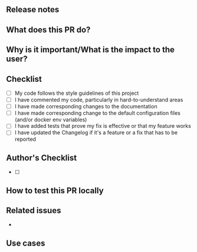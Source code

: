 <!-- Type of change
Please label this PR with the release version and one of the following labels, depending on the scope of your change:
- bug
- enhancement
- breaking change
- doc
-->

## Release notes
<!-- Add content to appear in  [Release Notes](https://www.elastic.co/guide/en/logstash/current/releasenotes.html), or add [rn:skip] to leave this PR out of release notes -->


## What does this PR do?

<!-- Mandatory
Explain here the changes you made on the PR. Please explain the WHAT: patterns used, algorithms implemented, design architecture, message processing, etc.

Example:
  Expose 'bla bla' in the docker environment variables and update logstash.yml to surface this config option.
  
  This commit exposes the 'bla bla' variable in the docker by adding it in env2yaml.go, which translates from
  being an environment variable to a proper yaml config.
  
  Additionally, this PR exposes this setting for bla bla to the moquette.conf file.
-->

## Why is it important/What is the impact to the user?

<!-- Mandatory
Explain here the WHY or the IMPACT to the user, or the rationale/motivation for the changes.

Example:
  This PR fixes an issue that was preventing the docker image from using the proxy setting when sending bla bla information.
  and/or
  This PR now allows the user to define the bla bla setting in the docker container.
-->

## Checklist

<!-- Mandatory
Add a checklist of things that are required to be reviewed in order to have the PR approved

List here all the items you have verified BEFORE sending this PR. Please DO NOT remove any item, striking through those that do not apply. (Just in case, strikethrough uses two tildes. ~~Scratch this.~~)
-->

- [ ] My code follows the style guidelines of this project
- [ ] I have commented my code, particularly in hard-to-understand areas
- [ ] I have made corresponding changes to the documentation
- [ ] I have made corresponding change to the default configuration files (and/or docker env variables)
- [ ] I have added tests that prove my fix is effective or that my feature works
- [ ] I have updated the Changelog if it's a feature or a fix that has to be reported

## Author's Checklist

<!-- Recommended
Add a checklist of things that are required to be reviewed in order to have the PR approved
-->
- [ ]

## How to test this PR locally

<!-- Recommended
Explain here how this PR will be tested by the reviewer: commands, dependencies, steps, etc.
-->

## Related issues

<!-- Recommended
Link related issues below. Insert the issue link or reference after the word "Closes" if merging this should automatically close it.

- Closes #123
- Relates #123
- Requires #123
- Superseeds #123
-->
- 

## Use cases

<!-- Recommended
Explain here the different behaviors that this PR introduces or modifies in this project, user roles, environment configuration, etc.

If you are familiar with Gherkin test scenarios, we recommend its usage: https://cucumber.io/docs/gherkin/reference/
-->
